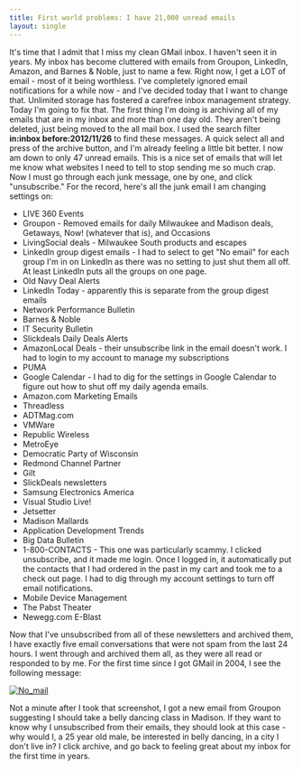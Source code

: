 ```yaml
---
title: First world problems: I have 21,000 unread emails
layout: single
---
```


It's time that I admit that I miss my clean GMail inbox. I haven't seen it in years. My inbox has become cluttered with emails from Groupon, LinkedIn, Amazon, and Barnes & Noble, just to name a few. Right now, I get a LOT of email - most of it being worthless. I've completely ignored email notifications for a while now - and I've decided today that I want to change that. Unlimited storage has fostered a carefree inbox management strategy. Today I'm going to fix that. The first thing I'm doing is archiving all of my emails that are in my inbox and more than one day old. They aren't being deleted, just being moved to the all mail box. I used the search filter **in:inbox before:2012/11/26** to find these messages. A quick select all and press of the archive button, and I'm already feeling a little bit better. I now am down to only 47 unread emails. This is a nice set of emails that will let me know what websites I need to tell to stop sending me so much crap. Now I must go through each junk message, one by one, and click "unsubscribe." For the record, here's all the junk email I am changing settings on:

*   LIVE 360 Events
*   Groupon - Removed emails for daily Milwaukee and Madison deals, Getaways, Now! (whatever that is), and Occasions
*   LivingSocial deals - Milwaukee South products and escapes
*   LinkedIn group digest emails - I had to select to get "No email" for each group I'm in on LinkedIn as there was no setting to just shut them all off. At least LinkedIn puts all the groups on one page.
*   Old Navy Deal Alerts
*   LinkedIn Today - apparently this is separate from the group digest emails
*   Network Performance Bulletin
*   Barnes & Noble
*   IT Security Bulletin
*   Slickdeals Daily Deals Alerts
*   AmazonLocal Deals - their unsubscribe link in the email doesn't work. I had to login to my account to manage my subscriptions
*   PUMA
*   Google Calendar - I had to dig for the settings in Google Calendar to figure out how to shut off my daily agenda emails.
*   Amazon.com Marketing Emails
*   Threadless
*   ADTMag.com
*   VMWare
*   Republic Wireless
*   MetroEye
*   Democratic Party of Wisconsin
*   Redmond Channel Partner
*   Gilt
*   SlickDeals newsletters
*   Samsung Electronics America
*   Visual Studio Live!
*   Jetsetter
*   Madison Mallards
*   Application Development Trends
*   Big Data Bulletin
*   1-800-CONTACTS - This one was particularly scammy. I clicked unsubscribe, and it made me login. Once I logged in, it automatically put the contacts that I had ordered in the past in my cart and took me to a check out page. I had to dig through my account settings to turn off email notifications.
*   Mobile Device Management
*   The Pabst Theater
*   Newegg.com E-Blast

Now that I've unsubscribed from all of these newsletters and archived them, I have exactly five email conversations that were not spam from the last 24 hours. I went through and archived them all, as they were all read or responded to by me. For the first time since I got GMail in 2004, I see the following message:

[![](http://philbusch.com/wp-content/uploads/2012/11/No_mail.png "No_mail")](http://philbusch.com/?attachment_id=77)

Not a minute after I took that screenshot, I got a new email from Groupon suggesting I should take a belly dancing class in Madison. If they want to know why I unsubscribed from their emails, they should look at this case - why would I, a 25 year old male, be interested in belly dancing, in a city I don't live in? I click archive, and go back to feeling great about my inbox for the first time in years.